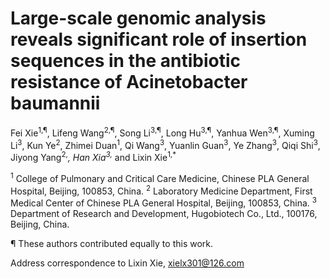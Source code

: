 # Large-scale genomic analysis reveals significant role of insertion sequences in the antibiotic resistance of Acinetobacter baumannii
Fei Xie<sup>1,¶</sup>, Lifeng Wang<sup>2,¶</sup>, Song Li<sup>3,¶</sup>, Long Hu<sup>3,¶</sup>, Yanhua Wen<sup>3,¶</sup>, Xuming Li<sup>3</sup>, Kun Ye<sup>2</sup>, Zhimei Duan<sup>1</sup>, Qi Wang<sup>3</sup>, Yuanlin Guan<sup>3</sup>, Ye Zhang<sup>3</sup>, Qiqi Shi<sup>3</sup>, Jiyong Yang<sup>2,*</sup>, Han Xia<sup>3,*</sup> and Lixin Xie<sup>1,*</sup>

<sup>1</sup> College of Pulmonary and Critical Care Medicine, Chinese PLA General Hospital, Beijing, 100853, China.
<sup>2</sup> Laboratory Medicine Department, First Medical Center of Chinese PLA General Hospital, Beijing, 100853, China.
<sup>3</sup> Department of Research and Development, Hugobiotech Co., Ltd., 100176, Beijing, China.

¶ These authors contributed equally to this work.

Address correspondence to Lixin Xie, xielx301@126.com
